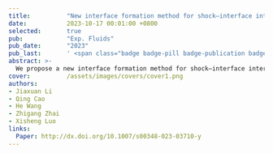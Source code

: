```yaml
---
title:          "New interface formation method for shock–interface interaction studies"
date:           2023-10-17 00:01:00 +0800
selected:       true
pub:            "Exp. Fluids"
pub_date:       "2023"
pub_last:       ' <span class="badge badge-pill badge-publication badge-success">Featured</span>'
abstract: >-
  We propose a new interface formation method for shock–interface interaction studies by using the super-hydrophobic–oleophobic surface instead of filaments to constrain the soap–film interface. To verify this method, developments of a single-mode air–SFinterface and a heavy gas layer accelerated by shock waves are experimentally investigated and compared with the previous studies. For single-mode interface developments, experimental schlieren images show that the interfaces are more fully developed, and the thickness of the interface profile reduces more than 60%. For shock-induced heavy gas layer instability, the interface profile is more distinct, and the mixing width of the upstream interface after it passes through the initial position of the downstream interface is largely weakened. Quantitative comparison shows that the filaments used to constrain the soap–film interface have a significant effect on the movement and amplitude growth of the upstream interface, and the superiority of the present method is well demonstrated.
cover:          /assets/images/covers/cover1.png
authors:
- Jiaxuan Li
- Qing Cao
- He Wang
- Zhigang Zhai
- Xisheng Luo
links:
  Paper: http://dx.doi.org/10.1007/s00348-023-03710-y
---
```

